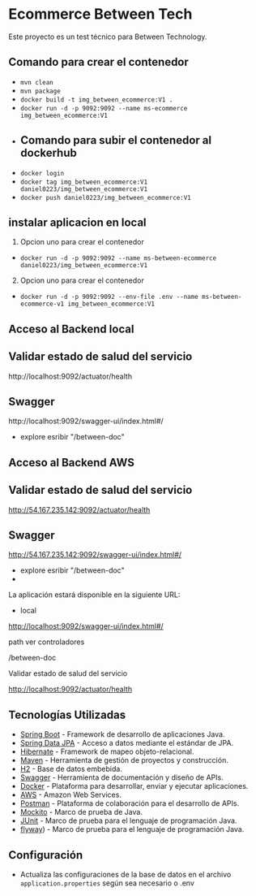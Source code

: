 # Ecommerce Between Tech

Este proyecto es un test técnico para Between Technology.

## Comando para crear el contenedor

- `mvn clean`
- `mvn package`
- `docker build -t img_between_ecommerce:V1 .`
- `docker run -d -p 9092:9092 --name ms-ecommerce img_between_ecommerce:V1`
- ## Comando para subir el contenedor al dockerhub
- `docker login`
- `docker tag img_between_ecommerce:V1 daniel0223/img_between_ecommerce:V1`
- `docker push daniel0223/img_between_ecommerce:V1`

## instalar aplicacion en local

1. Opcion uno para crear el contenedor
- `docker run -d -p 9092:9092 --name ms-between-ecommerce daniel0223/img_between_ecommerce:V1`
2. Opcion uno para crear el contenedor
- `docker run -d -p 9092:9092 --env-file .env --name ms-between-ecommerce-v1 img_between_ecommerce:V1`


## Acceso al Backend local

## Validar estado de salud del servicio

http://localhost:9092/actuator/health

## Swagger

http://localhost:9092/swagger-ui/index.html#/
- explore esribir  "/between-doc"

## Acceso al Backend AWS

## Validar estado de salud del servicio

http://54.167.235.142:9092/actuator/health

## Swagger

http://54.167.235.142:9092/swagger-ui/index.html#/
- explore esribir  "/between-doc"
- 
La aplicación estará disponible en la siguiente URL:
- local

[http://localhost:9092/swagger-ui/index.html#/](http://localhost:9092/swagger-ui/index.html#/)

path ver controladores

/between-doc

Validar estado de salud del servicio

[http://localhost:9092/actuator/health](http://localhost:9092/actuator/health)



## Tecnologías Utilizadas

- [Spring Boot](https://spring.io/projects/spring-boot) - Framework de desarrollo de aplicaciones Java.
- [Spring Data JPA](https://spring.io/projects/spring-data-jpa) - Acceso a datos mediante el estándar de JPA.
- [Hibernate](https://hibernate.org/) - Framework de mapeo objeto-relacional.
- [Maven](https://maven.apache.org/) - Herramienta de gestión de proyectos y construcción.
- [H2](https://www.h2database.com/html/main.html) - Base de datos embebida.
- [Swagger](https://swagger.io/) - Herramienta de documentación y diseño de APIs.
- [Docker](https://www.docker.com/) - Plataforma para desarrollar, enviar y ejecutar aplicaciones.
- [AWS](https://aws.amazon.com/es/) - Amazon Web Services.
- [Postman](https://www.postman.com/) - Plataforma de colaboración para el desarrollo de APIs.
- [Mockito](https://site.mockito.org/) - Marco de prueba de Java.
- [JUnit](https://junit.org/junit5/) - Marco de prueba para el lenguaje de programación Java.
- [flyway](https://flywaydb.org/)) - Marco de prueba para el lenguaje de programación Java.



## Configuración
- Actualiza las configuraciones de la base de datos en el archivo `application.properties` según sea necesario o .env
